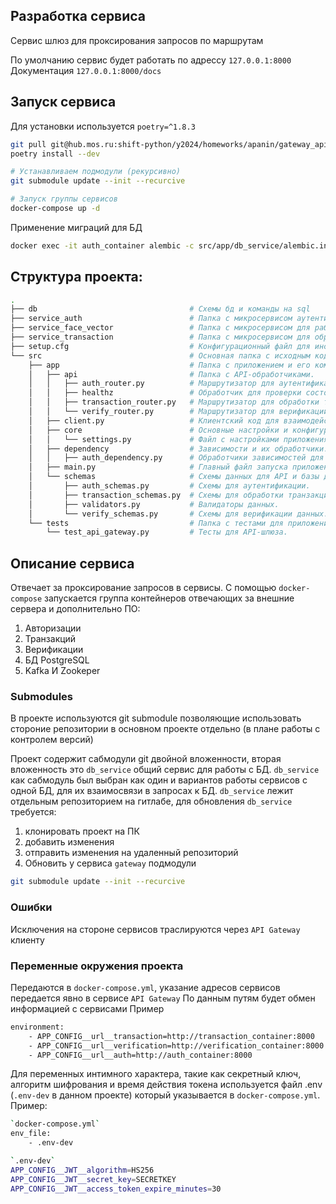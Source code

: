 ## Разработка сервиса
Сервис шлюз для проксирования запросов по маршрутам


По умолчанию сервис будет работать по адрессу `127.0.0.1:8000`
Документация `127.0.0.1:8000/docs`

## Запуск сервиса
Для установки иcпользуется `poetry=^1.8.3`

```bash
git pull git@hub.mos.ru:shift-python/y2024/homeworks/apanin/gateway_api.git
poetry install --dev

# Устанавливаем подмодули (рекурсивно)
git submodule update --init --recurcive

# Запуск группы сервисов
docker-compose up -d
```

Применение миграций для БД
```bash
docker exec -it auth_container alembic -c src/app/db_service/alembic.ini upgrade head
```


## Структура проекта:
```bash
.
├── db                                  # Схемы бд и команды на sql
├── service_auth                        # Папка с микросервисом аутентификации.
├── service_face_vector                 # Папка с микросервисом для работы с вектором лица.
├── service_transaction                 # Папка с микросервисом для обработки транзакций.
├── setup.cfg                           # Конфигурационный файл для инструментов, flake8 и mypy.
└── src                                 # Основная папка с исходным кодом проекта.
    ├── app                             # Папка с приложением и его компонентами.
    │   ├── api                         # Папка с API-обработчиками.
    │   │   ├── auth_router.py          # Маршрутизатор для аутентификации.
    │   │   ├── healthz                 # Обработчик для проверки состояния системы.
    │   │   ├── transaction_router.py   # Маршрутизатор для обработки транзакций.
    │   │   └── verify_router.py        # Маршрутизатор для верификации.
    │   ├── client.py                   # Клиентский код для взаимодействия с внешними сервисами.
    │   ├── core                        # Основные настройки и конфигурации приложения.
    │   │   └── settings.py             # Файл с настройками приложения.
    │   ├── dependency                  # Зависимости и их обработчики.
    │   │   ├── auth_dependency.py      # Обработчики зависимостей для аутентификации.
    │   ├── main.py                     # Главный файл запуска приложения.
    │   └── schemas                     # Схемы данных для API и базы данных.
    │       ├── auth_schemas.py         # Схемы для аутентификации.
    │       ├── transaction_schemas.py  # Схемы для обработки транзакций.
    │       ├── validators.py           # Валидаторы данных.
    │       └── verify_schemas.py       # Схемы для верификации данных.
    └── tests                           # Папка с тестами для приложения.
        └── test_api_gateway.py         # Тесты для API-шлюза.

```

## Описание сервиса

Отвечает за проксирование запросов в сервисы. С помощью `docker-compose` запускается группа контейнеров отвечающих за внешние сервера и дополнительно ПО:
1. Авторизации
2. Транзакций
3. Верификации
4. БД PostgreSQL
5. Kafka И Zookeper


### Submodules
В проекте используются git submodule позволяющие использовать стороние репозитории в основном проекте отдельно (в плане работы с контролем версий)

Проект содержит сабмодули git двойной вложенности, вторая вложенность это `db_service` общий сервис для работы с БД.
`db_service` как сабмодуль был выбран как один и вариантов работы сервисов с одной БД, для их взаимосвязи в запросах к БД. `db_service` лежит отдельным репозиторием на гитлабе, для обновления `db_service` требуется:
1. клонировать проект на ПК
2. добавить изменения 
3. отправить изменения на удаленный репозиторий
4. Обновить у сервиса `gateway` подмодули

```bash
git submodule update --init --recurcive
```

### Ошибки
Исключения на стороне сервисов траслируются через `API Gateway` клиенту

### Переменные окружения проекта
Передаются в `docker-compose.yml`, указание адресов сервисов передается явно в сервисе `API Gateway`
По данным путям будет обмен информацией с сервисами
Пример
```bash
environment:
    - APP_CONFIG__url__transaction=http://transaction_container:8000
    - APP_CONFIG__url__verification=http://verification_container:8000
    - APP_CONFIG__url__auth=http://auth_container:8000
```

Для переменных интимного характера, такие как секретный ключ, алгоритм шифрования и время действия токена используется файл .env (`.env-dev` в данном проекте) который указывается в `docker-compose.yml`.
Пример:
```bash
`docker-compose.yml`
env_file:
    - .env-dev

`.env-dev`
APP_CONFIG__JWT__algorithm=HS256
APP_CONFIG__JWT__secret_key=SECRETKEY
APP_CONFIG__JWT__access_token_expire_minutes=30
```



